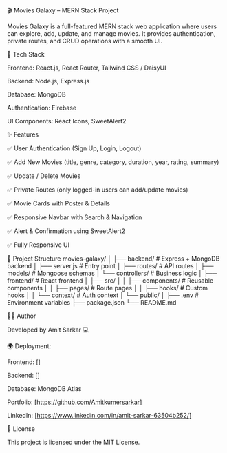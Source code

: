 🎬 Movies Galaxy – MERN Stack Project

Movies Galaxy is a full-featured MERN stack web application where users can explore, add, update, and manage movies. It provides authentication, private routes, and CRUD operations with a smooth UI.

🚀 Tech Stack

Frontend: React.js, React Router, Tailwind CSS / DaisyUI

Backend: Node.js, Express.js

Database: MongoDB 

Authentication: Firebase

UI Components: React Icons, SweetAlert2

✨ Features

✅ User Authentication (Sign Up, Login, Logout)

✅ Add New Movies (title, genre, category, duration, year, rating, summary)

✅ Update / Delete Movies

✅ Private Routes (only logged-in users can add/update movies)

✅ Movie Cards with Poster & Details

✅ Responsive Navbar with Search & Navigation

✅ Alert & Confirmation using SweetAlert2

✅ Fully Responsive UI

📂 Project Structure
movies-galaxy/
│
├── backend/                # Express + MongoDB backend
│   ├── server.js           # Entry point
│   ├── routes/             # API routes
│   ├── models/             # Mongoose schemas
│   └── controllers/        # Business logic
│
├── frontend/               # React frontend
│   ├── src/
│   │   ├── components/     # Reusable components
│   │   ├── pages/          # Route pages
│   │   ├── hooks/          # Custom hooks
│   │   └── context/        # Auth context
│   └── public/
│
├── .env                    # Environment variables
├── package.json
└── README.md

👨‍💻 Author

Developed by Amit Sarkar 💻

🌍 Deployment:

Frontend: []

Backend: []

Database: MongoDB Atlas

Portfolio: [https://github.com/Amitkumersarkar]

LinkedIn: [https://www.linkedin.com/in/amit-sarkar-63504b252/]

📝 License

This project is licensed under the MIT License.